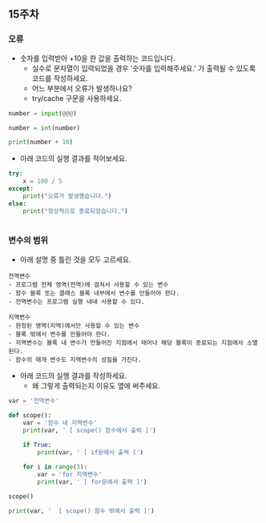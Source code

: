 ## 15주차

### 오류

- 숫자를 입력받아 +10을 한 값을 출력하는 코드입니다.
  - 실수로 문자열이 입력되었을 경우 '숫자를 입력해주세요.' 가 출력될 수 있도록 코드를 작성하세요.
  - 어느 부분에서 오류가 발생하나요?
  - try/cache 구문을 사용하세요.

```python
number = input(@@@)

number = int(number)

print(number + 10)
```

- 아래 코드의 실행 결과를 적어보세요.

```python
try:
    x = 100 / 5
except:
    print("오류가 발생했습니다.")
else:
    print("정상적으로 종료되었습니다.")
   
```

### 변수의 범위

- 아래 설명 중 틀린 것을 모두 고르세요.

```
전역변수
- 프로그램 전체 영역(전역)에 걸쳐서 사용할 수 있는 변수
- 함수 블록 또는 클래스 블록 내부에서 변수를 만들어야 한다.
- 전역변수는 프로그램 실행 내내 사용할 수 있다.

지역변수
- 한정된 영역(지역)에서만 사용할 수 있는 변수
- 블록 밖에서 변수를 만들어야 한다.
- 지역변수는 블록 내 변수가 만들어진 지점에서 태어나 해당 블록이 종료되는 지점에서 소멸된다.
- 함수의 매개 변수도 지역변수의 성질을 가진다.
```

- 아래 코드의 실행 결과를 작성하세요.
  - 왜 그렇게 출력되는지 이유도 옆에 써주세요.

```python
var = '전역변수'
 
def scope():
    var = '함수 내 지역변수'
    print(var, ' [ scope() 함수에서 출력 ]')

    if True:
        print(var, ' [ if문에서 출력 ]')

    for i in range(3):
        var = 'for 지역변수'
        print(var, ' [ for문에서 출력 ]')   
 
scope()

print(var, '  [ scope() 함수 밖에서 출력 ]')
```
